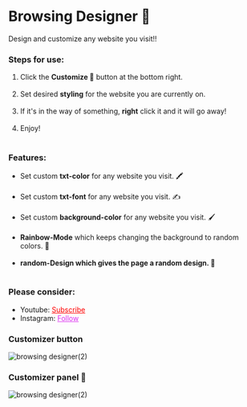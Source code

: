 # Browsing Designer 🎨
Design and customize any website you visit!!


<h3>Steps for use: </h3>
<ol style="margin-bottom:10px;">
<li>Click the <b>Customize 🎨</b> button at the bottom right.</li><br>
<li>Set desired <b>styling</b> for the website you are currently on.</li><br>
<li>If it's in the way of something, <b>right</b> click it and it will go away!</li><br/>
<li>Enjoy!</li><br>
</ol>


<h3>Features:</h3>
<ul style="margin-bottom:10px;">
<li>Set custom <b>txt-color</b> for any website you visit. 🖍</li><br>
<li>Set custom <b>txt-font</b> for any website you visit. ✍</li><br>
<li>Set custom <b>background-color</b> for any website you visit. 🖌</li><br>
<li><b>Rainbow-Mode</b> which keeps changing the background to random colors. 🌈</li><br>
<li><b>random-Design which gives the page a random design. 🤞</b></li><br>
</ul>

<h3>Please consider:</h3>
<ul>
<li>Youtube:  <a style="color:red;" target="_Blank" href="https://www.youtube.com/channel/UCinBnZ2BKAbCKA1w9lmFd0w">Subscribe</a></li>
<li>Instagram:  <a style="color:#dc2ef0;" target="_Blank" href="https://www.instagram.com/nyc.geahad.codes/">Follow</a></li>
</ul>

<h3>Customizer button</h3>

![browsing designer(2)](https://user-images.githubusercontent.com/79179978/108645692-b0c16680-7481-11eb-813a-8f8d40367cd9.PNG)

<h3>Customizer panel 🎨</h3>

![browsing designer(2)](https://user-images.githubusercontent.com/79179978/108796759-7c1fde80-7557-11eb-9b44-8459d9da4287.PNG)

